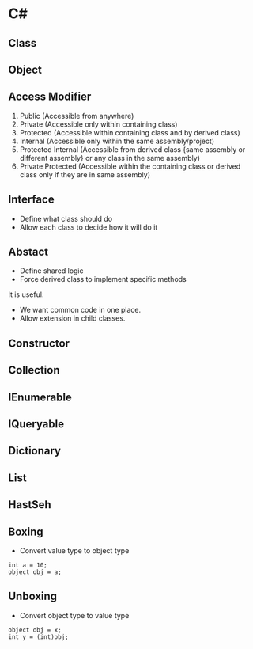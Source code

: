 # C#

## Class

## Object

## Access Modifier
1. Public (Accessible from anywhere)
2. Private (Accessible only within containing class)
3. Protected (Accessible within containing class and by derived class)
4. Internal (Accessible only within the same assembly/project)
5. Protected Internal (Accessible from derived class {same assembly or different assembly} or any class in the same assembly)
6. Private Protected (Accessible within the containing class or derived class only if they are in same assembly)

## Interface

- Define what class should do
- Allow each class to decide how it will do it

## Abstact

- Define shared logic
- Force derived class to implement specific methods

It is useful:
- We want common code in one place.
- Allow extension in child classes.

## Constructor

## Collection

## IEnumerable

## IQueryable

## Dictionary

## List 

## HastSeh

## Boxing

- Convert value type to object type

```
int a = 10;
object obj = a;
```

## Unboxing

- Convert object type to value type

```
object obj = x;
int y = (int)obj;
```
